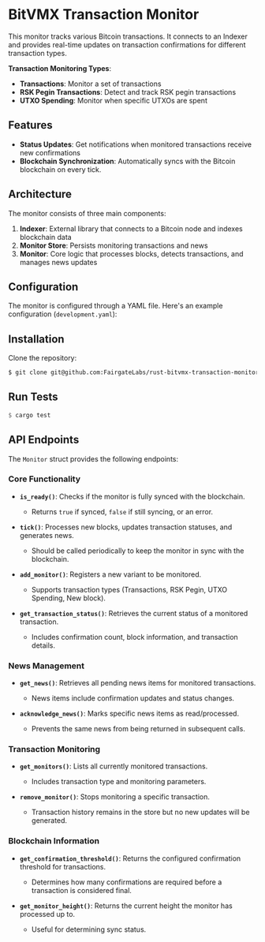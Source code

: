 # BitVMX Transaction Monitor

This monitor tracks various Bitcoin transactions. It connects to an Indexer and provides real-time updates on transaction confirmations for different transaction types.


**Transaction Monitoring Types**:
  - **Transactions**: Monitor a set of transactions
  - **RSK Pegin Transactions**: Detect and track RSK pegin transactions
  - **UTXO Spending**: Monitor when specific UTXOs are spent
  
## Features

- **Status Updates**: Get notifications when monitored transactions receive new confirmations
- **Blockchain Synchronization**: Automatically syncs with the Bitcoin blockchain on every tick.

## Architecture

The monitor consists of three main components:

1. **Indexer**: External library that connects to a Bitcoin node and indexes blockchain data
2. **Monitor Store**: Persists monitoring transactions and news
3. **Monitor**: Core logic that processes blocks, detects transactions, and manages news updates

## Configuration

The monitor is configured through a YAML file. Here's an example configuration (`development.yaml`):

## Installation

Clone the repository:

```bash
$ git clone git@github.com:FairgateLabs/rust-bitvmx-transaction-monitor
``` 

## Run Tests
```rust
$ cargo test
```

## API Endpoints

The `Monitor` struct provides the following endpoints:

### Core Functionality

- **`is_ready()`**: Checks if the monitor is fully synced with the blockchain.
  - Returns `true` if synced, `false` if still syncing, or an error.

- **`tick()`**: Processes new blocks, updates transaction statuses, and generates news.
  - Should be called periodically to keep the monitor in sync with the blockchain.

- **`add_monitor()`**: Registers a new variant to be monitored.
  - Supports transaction types (Transactions, RSK Pegin, UTXO Spending, New block).

- **`get_transaction_status()`**: Retrieves the current status of a monitored transaction.
  - Includes confirmation count, block information, and transaction details.

### News Management

- **`get_news()`**: Retrieves all pending news items for monitored transactions.
  - News items include confirmation updates and status changes.

- **`acknowledge_news()`**: Marks specific news items as read/processed.
  - Prevents the same news from being returned in subsequent calls.

### Transaction Monitoring

- **`get_monitors()`**: Lists all currently monitored transactions.
  - Includes transaction type and monitoring parameters.

- **`remove_monitor()`**: Stops monitoring a specific transaction.
  - Transaction history remains in the store but no new updates will be generated.

### Blockchain Information

- **`get_confirmation_threshold()`**: Returns the configured confirmation threshold for transactions.
  - Determines how many confirmations are required before a transaction is considered final.

- **`get_monitor_height()`**: Returns the current height the monitor has processed up to.
  - Useful for determining sync status.

